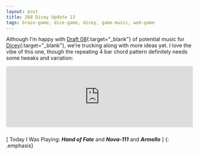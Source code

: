 ```yaml
---
layout: post
title: 268 Dicey Update 13
tags: brain-game, dice-game, dicey, game-music, web-game
---
```

Although I’m happy with [Draft 08](http://www.foster-douglas.com/games/260-dicey-update-11/){:target="_blank"} of potential music for [Dicey](http://sandcastle.co/dicey){:target="_blank"}, we’re trucking along with more ideas yet.  I love the vibe of this one, though the repeating 4 bar chord pattern definitely needs some tweaks and variation:

<iframe width="100%" height="166" scrolling="no" frameborder="no" style="margin-bottom:10px;" src="https://w.soundcloud.com/player/?url=https%3A//api.soundcloud.com/tracks/225894750&amp;color=00aabb&amp;auto_play=false&amp;hide_related=false&amp;show_comments=true&amp;show_user=true&amp;show_reposts=false"></iframe>

[ Today I Was Playing: ***Hand of Fate*** and ***Nova-111*** and ***Armello*** ]
{: .emphasis}

